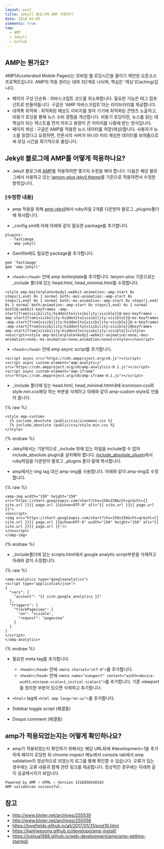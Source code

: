 ```yaml
---
layout: post
title: Jekyll 블로그에 AMP 적용하기
date: 2018-02-05
comments: true
tag:
  - AMP
  - Jekyll
  - Github
---
```


## AMP는 뭔가요?

AMP(Accelerated Mobile Pages)는 모바일 웹 로딩시간을 줄이기 제안된 오픈소스 프로젝트입니다. AMP의 작동 원리는 대략 3단계로 나뉘며, 핵심은 '캐싱'(Caching)입니다.

-   페이지 구성 단순화 : 자바스크립트 코드를 최소화합니다. 필요한 기능은 태그 컴포넌트로 만들어둡니다. 구글은 'AMP 자바스크립트'라는 라이브러리를 제공합니다.
-   대역폭 최적화 : 최적화된 해상도 이미지를 찾아 기기에 최적화된 콘텐츠 노출하고, 비동기 로딩을 통해 뉴스 소비 경험을 개선합니다. 비동기 로딩이란, 뉴스를 읽는 데 핵심이 되는 텍스트를 먼저 띄우고 용량이 큰 이미지를 나중에 받는 방식입니다.
-   페이지 캐싱 : 구글은 AMP를 적용한 뉴스 데이터를 저장(캐싱)합니다. 사용자가 뉴스를 읽겠다고 요청하면, 언론사의 서버가 아니라 미리 캐싱한 데이터를 보여줌으로써 로딩 시간을 획기적으로 줄입니다.

## Jekyll 블로그에 AMP를 어떻게 적용하나요?

-   Jekyll 블로그에 [AMP](https://ampbyexample.com/)를 적용하려면 몇가지 수정을 해야 합니다. 다음은 해당 블로그에서 사용하고 있는 [lanyon-plus jekyll theme](https://github.com/dyndna/lanyon-plus)를 기준으로 적용하면서 수정한 항목입니다.

### [수정한 내용]

-   amp 적용을 위해 [amp-jekyll](https://github.com/juusaw/amp-jekyll/tree/master/lib/jekyll)에서 ruby파일 2개를 다운받아 블로그 \_plugins폴더에 복사합니다.

-   \_config.xml에 아래 아래와 같이 필요한 package를 추가합니다.

```code
plugins:
  - fastimage
  - amp-jekyll
```

-   Gemfile에도 필요한 package를 추가합니다.

```code
gem 'fastimage'
gem 'amp-jekyll'
```

-   `<head></head>` 안에 amp-boilerplate를 추가합니다. lanyon-plus 기준으로는 \_include 폴더에 있는 head.html, head_minimal.html를 수정합니다.

```code
<style amp-boilerplate>body{-webkit-animation:-amp-start 8s steps(1,end) 0s 1 normal both;-moz-animation:-amp-start 8s steps(1,end) 0s 1 normal both;-ms-animation:-amp-start 8s steps(1,end) 0s 1 normal both;animation:-amp-start 8s steps(1,end) 0s 1 normal both}@-webkit-keyframes -amp-start{from{visibility:hidden}to{visibility:visible}}@-moz-keyframes -amp-start{from{visibility:hidden}to{visibility:visible}}@-ms-keyframes -amp-start{from{visibility:hidden}to{visibility:visible}}@-o-keyframes -amp-start{from{visibility:hidden}to{visibility:visible}}@keyframes -amp-start{from{visibility:hidden}to{visibility:visible}}</style><noscript><style amp-boilerplate>body{-webkit-animation:none;-moz-animation:none;-ms-animation:none;animation:none}</style></noscript>
```

-   `<head></head>` 안에 amp async script를 추가합니다.

```code
<script async src="https://cdn.ampproject.org/v0.js"></script>
<script async custom-element="amp-analytics" src="https://cdn.ampproject.org/v0/amp-analytics-0.1.js"></script>
<script async custom-element="amp-iframe" src="https://cdn.ampproject.org/v0/amp-iframe-0.1.js"></script>
```

-   \_include 폴더에 있는 head.html, head_minimal.html내에 iconmoon.css와 style.min.css해당 하는 부분을 삭제하고 아래와 같이 amp-custom style로 만들어 줍니다.

{% raw %}

```code
<style amp-custom>
  {% include_absolute /public/css/iconmoon.css %}
  {% include_absolute /public/css/style.min.css %}
</style>
```

{% endraw %}

-   Jekyll에서는 기본적으로 \_include 밖에 있는 파일을 include할 수 없어 include_absolute plugin을 설치해야 합니다. [include_absolute_plugin](https://github.com/tnhu/jekyll-include-absolute-plugin/blob/master/include_absolute.rb)에서 ruby파일을 다운받아 블로그 \_plugins 폳더 밑에 복사합니다.

-   amp에서는 img tag 대신 amp-img를 사용합니다. 아래와 같이 amp-img로 수정합니다.

{% raw %}

```code
<amp-img width="150" height="150" src="https://chart.googleapis.com/chart?chs=150x150&cht=qr&chl={{ site.url }}{{ page.url }}&choe=UTF-8" alt="{{ site.url }}{{ page.url }}">
<noscript>
<img src="https://chart.googleapis.com/chart?chs=150x150&cht=qr&chl={{ site.url }}{{ page.url }}&choe=UTF-8" width="150" height="150" alt="{{ site.url }}{{ page.url }}"/>
</noscript>
</amp-img>
```

{% endraw %}

-   \_include폴더에 있는 scripts.html에서 google analytic script부분을 삭제하고 아래와 같이 수정합니다.

{% raw %}

```code
<amp-analytics type="googleanalytics">
<script type="application/json">
{
  "vars": {
    "account": "{{ site.google_analytics }}"
  },
  "triggers": {
    "trackPageview": {
      "on": "visible",
      "request": "pageview"
    }
  }
}
</script>
</amp-analytics>
```

{% endraw %}

-   필요한 meta tag를 추가합니다.

    -   `<head></head>` 안에 `<meta charset="utf-8">`를 추가합니다.
    -   `<head></head>` 안에 `<meta name="viewport" content="width=device-width,minimum-scale=1,initial-scale=1">`를 추가합니다. 기존 viewport를 정의한 부분이 있으면 삭제하고 추가합니다.

-   `<html>` tag에 `<html amp lang="en-us">`를 추가합니다.

-   Sidebar toggle script (해결중)
-   Disqus comment (해결중)

## amp가 적용되었는지는 어떻게 확인하나요?

-   amp가 적용되었는지 확인하기 위해서는 해당 URL뒤에 #development=1을 추가하여 페이지 로딩한 뒤 chrome inspect 메뉴에서 console tab에서 amp validation이 정상적으로 되었는지 로그를 통해 확인할 수 있습니다. 오류가 있는 경우에는 오류 내용과 함께 관련 링크를 제공합니다. 정상적인 경우에는 아래와 같이 성공메시지가 보입니다.

```code
Powered by AMP ⚡ HTML – Version 1516850240342
AMP validation successful.
```

## 참고

-   <http://www.bloter.net/archives/255539>
-   <http://www.bloter.net/archives/250056>
-   <https://lovefields.github.io/all/2017/01/31/post16.html>
-   <https://hanheesong.github.io/develope/amp-install/>
-   <https://joshua1988.github.io/web-development/amp/amp-getting-started/>
